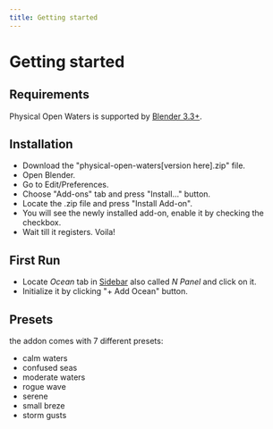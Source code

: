 ```yaml
---
title: Getting started
---
```


# Getting started

## Requirements
Physical Open Waters is supported by [Blender 3.3+](https://www.blender.org/).

## Installation
- Download the "physical-open-waters[version here].zip" file.
- Open Blender.
- Go to Edit/Preferences. 
- Choose "Add-ons" tab and press "Install..." button. 
- Locate the .zip file and press "Install Add-on".
- You will see the newly installed add-on, enable it by checking the checkbox. 
- Wait till it registers. Voila!

## First Run
- Locate _Ocean_ tab in [Sidebar](https://docs.blender.org/manual/en/latest/interface/window_system/regions.html#sidebar)
also called _N Panel_ and click on it.
- Initialize it by clicking "+ Add Ocean" button.

## Presets
the addon comes with 7 different presets:

- calm waters
- confused seas
- moderate waters
- rogue wave
- serene
- small breze
- storm gusts
